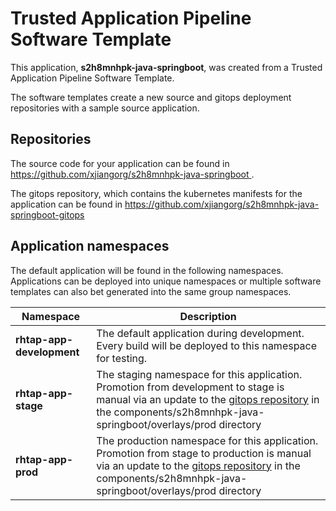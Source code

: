 # Trusted Application Pipeline Software Template

This application, **s2h8mnhpk-java-springboot**, was created from a Trusted Application Pipeline Software Template.

The software templates create a new source and gitops deployment repositories with a sample source application. 

## Repositories

The source code for your application can be found in [https://github.com/xjiangorg/s2h8mnhpk-java-springboot ](https://github.com/xjiangorg/s2h8mnhpk-java-springboot ).
 
The gitops repository, which contains the kubernetes manifests for the application can be found in 
[https://github.com/xjiangorg/s2h8mnhpk-java-springboot-gitops ](https://github.com/xjiangorg/s2h8mnhpk-java-springboot-gitops ) 

## Application namespaces 

The default application will be found in the following namespaces. Applications can be deployed into unique namespaces or multiple software templates can also bet generated into the same group namespaces.  

|  Namespace   |  Description   |  
| -------- | -------- |   
| **rhtap-app-development** | The default application during development. Every build will be deployed to this namespace for testing. | 
| **rhtap-app-stage** | The staging namespace for this application. Promotion from development to stage is manual via an update to the [gitops repository](https://github.com/xjiangorg/s2h8mnhpk-java-springboot-gitops ) in the components/s2h8mnhpk-java-springboot/overlays/prod directory |  
| **rhtap-app-prod** | The production namespace for this application. Promotion from stage to production is manual via an update to the [gitops repository](https://github.com/xjiangorg/s2h8mnhpk-java-springboot-gitops ) in the components/s2h8mnhpk-java-springboot/overlays/prod directory | 